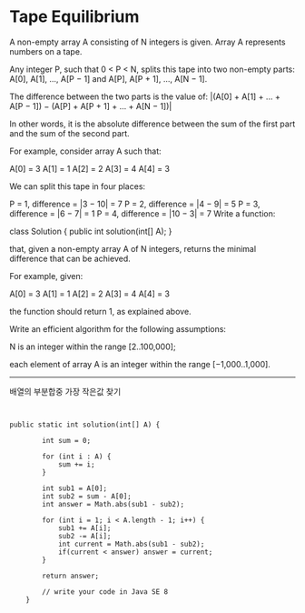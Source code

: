 # Tape Equilibrium

A non-empty array A consisting of N integers is given. Array A represents numbers on a tape.

Any integer P, such that 0 < P < N, splits this tape into two non-empty parts: A[0], A[1], ..., A[P − 1] and A[P], A[P + 1], ..., A[N − 1].

The difference between the two parts is the value of: |(A[0] + A[1] + ... + A[P − 1]) − (A[P] + A[P + 1] + ... + A[N − 1])|

In other words, it is the absolute difference between the sum of the first part and the sum of the second part.

For example, consider array A such that:

  A[0] = 3
  A[1] = 1
  A[2] = 2
  A[3] = 4
  A[4] = 3

We can split this tape in four places:

P = 1, difference = |3 − 10| = 7
P = 2, difference = |4 − 9| = 5
P = 3, difference = |6 − 7| = 1
P = 4, difference = |10 − 3| = 7
Write a function:

class Solution { public int solution(int[] A); }

that, given a non-empty array A of N integers, returns the minimal difference that can be achieved.

For example, given:

  A[0] = 3
  A[1] = 1
  A[2] = 2
  A[3] = 4
  A[4] = 3

the function should return 1, as explained above.

Write an efficient algorithm for the following assumptions:

N is an integer within the range [2..100,000];

each element of array A is an integer within the range [−1,000..1,000].

---

배열의 부분합중 가장 작은값 찾기

<pre><code>

public static int solution(int[] A) {

        int sum = 0;

        for (int i : A) {
            sum += i;
        }

        int sub1 = A[0];
        int sub2 = sum - A[0];
        int answer = Math.abs(sub1 - sub2);

        for (int i = 1; i < A.length - 1; i++) {
            sub1 += A[i];
            sub2 -= A[i];
            int current = Math.abs(sub1 - sub2);
            if(current < answer) answer = current;
        }

        return answer;

        // write your code in Java SE 8
    }

</code></pre>